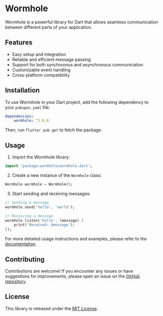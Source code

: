 # Wormhole

Wormhole is a powerful library for Dart that allows seamless communication between different parts of your application.

## Features

- Easy setup and integration
- Reliable and efficient message passing
- Support for both synchronous and asynchronous communication
- Customizable event handling
- Cross-platform compatibility

## Installation

To use Wormhole in your Dart project, add the following dependency to your `pubspec.yaml` file:

```yaml
dependencies:
    wormhole: ^1.0.0
```

Then, run `flutter pub get` to fetch the package.

## Usage

1. Import the Wormhole library:

```dart
import 'package:wormhole/wormhole.dart';
```

2. Create a new instance of the `Wormhole` class:

```dart
Wormhole wormhole = Wormhole();
```

3. Start sending and receiving messages:

```dart
// Sending a message
wormhole.send('hello', 'world');

// Receiving a message
wormhole.listen('hello', (message) {
    print('Received: $message');
});
```

For more detailed usage instructions and examples, please refer to the [documentation](https://github.com/example/wormhole).

## Contributing

Contributions are welcome! If you encounter any issues or have suggestions for improvements, please open an issue on the [GitHub repository](https://github.com/example/wormhole).

## License

This library is released under the [MIT License](https://opensource.org/licenses/MIT).
